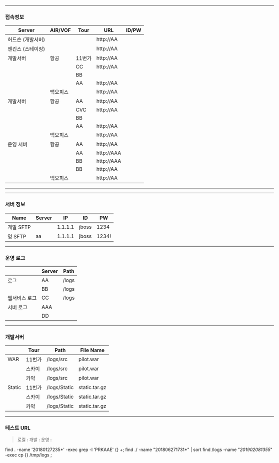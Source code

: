 <style type="text/css">
body {
    max-width: 1110px;
}
.markdown-body {
    font-size: 13px;
    padding: 30px;
}
</style>

---

### 접속정보
| Server                | AIR/VOF  | Tour         | URL                                                         | ID/PW                       |
|-----------------------|----------|--------------|-------------------------------------------------------------|-----------------------------|
| 허드슨 (개발서버)     |          |              | http://AA					|                  |
| 젠킨스 (스테이징) 	|          |              | http://AA                      |             |
|  개발서버       | 항공     | 11번가       | http://AA                   |                             |
|                       |          | CC | http://AA             |                             |
|                       |          | BB         |                                                             |                             |
|                       |          | AA       | http://AA        |                             |
|                       | 백오피스 |              | http://AA                 |         |
|  개발서버       | 항공     | AA       | http://AA                    |                             |
|                       |          | CVC | http://AA            |                             |
|                       |          | BB         |                                                             |                             |
|                       |          | AA       | http://AA         |                             |
|                       | 백오피스 |              | http://AA                |         |
| 운영 서버             | 항공     | AA       | http://AA                  |                             |
|                       |          | AA | http://AAA            |                             |
|                       |          | BB         | http://AAA             |                             |
|                       |          | BB       | http://AA             |                             |
|                       | 백오피스 |              | http://AA                  |  |

---


---

###  서버 정보
| Name             | Server        | IP           | ID    | PW             |
|------------------|---------------|--------------|-------|----------------|
| 개발 SFTP |               | 1.1.1.1 | jboss | 1234 |
| 영 SFTP | aa   | 1.1.1.1 | jboss | 1234!       |

---

### 운영 로그
|               | Server       | Path                                                 |
|---------------|--------------|------------------------------------------------------|
| 로그          | AA  | /logs               |
|               | BB  | /logs               |
| 웹서비스 로그 | CC  | /logs |
| 서버 로그     | AAA  |                                                      |
|               | DD  |                                                      |
---

### 개발서버
|        | Tour   | Path                                 | File Name                     |
|--------|--------|--------------------------------------|-------------------------------|
| WAR    | 11번가 | /logs/src         | pilot.war  |
|        | 스카이 | /logs/src         | pilot.war  |
|        | 카약   | /logs/src         | pilot.war  |
| Static | 11번가 | /logs/Static | static.tar.gz             |
|        | 스카이 | /logs/Static | static.tar.gz             |
|        | 카약   | /logs/Static | static.tar.gz             |

---

### 테스트 URL
>로컬 : 
>개발 : 
>운영 : 

find . -name '20180127235*' -exec grep -l 'PRKAAE' {} +;
find ./ -name "201806271731*" | sort
find /logs -name "*201902081355*" -exec cp {} /tmp/logs \;